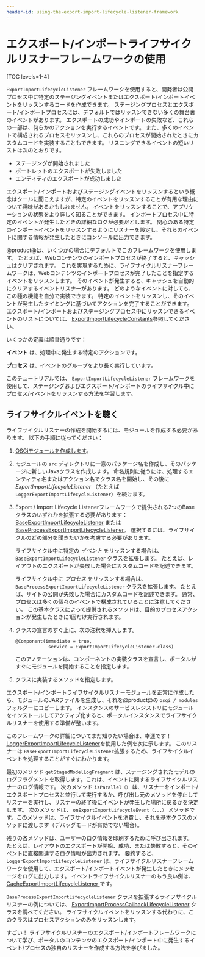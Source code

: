 ```yaml
---
header-id: using-the-export-import-lifecycle-listener-framework
---
```


# エクスポート/インポートライフサイクルリスナーフレームワークの使用

[TOC levels=1-4]

`ExportImportLifecycleListener` フレームワークを使用すると、開発者は公開プロセス中に特定のステージングイベントまたはエクスポート/インポートイベントをリッスンするコードを作成できます。 ステージングプロセスとエクスポート/インポートプロセスには、デフォルトではリッスンできない多くの舞台裏のイベントがあります。 エクスポートの成功やインポートの失敗など、これらの一部は、何らかのアクションを実行するイベントです。 また、多くのイベントで構成されるプロセスをリッスンし、これらのプロセスが開始されたときにカスタムコードを実装することもできます。 リスニングできるイベントの短いリストは次のとおりです。

  - ステージングが開始されました
  - ポートレットのエクスポートが失敗しました
  - エンティティのエクスポートが成功しました

エクスポート/インポートおよびステージングイベントをリッスンするという概念はクールに聞こえますが、特定のイベントをリッスンすることが有用な理由について興味があるかもしれません。 イベントをリッスンすることで、アプリケーションの状態をより詳しく知ることができます。 インポートプロセス中に特定のイベントが発生したときの詳細なログが必要だとします。 関心のある特定のインポートイベントをリッスンするようにリスナーを設定し、それらのイベントに関する情報が発生したときにコンソールに出力できます。

@product@は、いくつかの場合にデフォルトでこのフレームワークを使用します。 たとえば、Webコンテンツのインポートプロセスが終了すると、キャッシュはクリアされます。 これを実現するために、ライフサイクルリスナーフレームワークは、Webコンテンツのインポートプロセスが完了したことを指定するイベントをリッスンします。 そのイベントが発生すると、キャッシュを自動的にクリアするイベントリスナーがあります。 どのようなイベントに対しても、この種の機能を自分で実装できます。 特定のイベントをリッスンし、そのイベントが発生したタイミングに基づいてアクションを完了することができます。 エクスポート/インポートおよびステージングプロセス中にリッスンできるイベントのリストについては、 [ExportImportLifecycleConstants](@platform-ref@/7.1-latest/javadocs/portal-kernel/com/liferay/exportimport/kernel/lifecycle/ExportImportLifecycleConstants.html)参照してください。

いくつかの定義は順番通りです：

**イベント** は、処理中に発生する特定のアクションです。

**プロセス** は、イベントのグループをより長く実行しています。

このチュートリアルでは、 `ExportImportLifecycleListener` フレームワークを使用して、ステージングおよびエクスポート/インポートのライフサイクル中にプロセス/イベントをリッスンする方法を学習します。

## ライフサイクルイベントを聴く

ライフサイクルリスナーの作成を開始するには、モジュールを作成する必要があります。 以下の手順に従ってください：

1.  [OSGiモジュールを作成します](/docs/7-1/tutorials/-/knowledge_base/t/starting-module-development#creating-a-module)。

2.  モジュールの `src` ディレクトリに一意のパッケージ名を作成し、そのパッケージに新しいJavaクラスを作成します。 命名規則に従うには、処理するエンティティ名またはアクション名でクラス名を開始し、その後に *ExportImportLifecycleListener* （たとえば `LoggerExportImportLifecycleListener`）を続けます。

3.  Export / Import Lifecycle Listenerフレームワークで提供される2つのBaseクラスのいずれかを拡張する必要があります： [BaseExportImportLifecycleListener](@platform-ref@/7.1-latest/javadocs/portal-kernel/com/liferay/exportimport/kernel/lifecycle/BaseExportImportLifecycleListener.html) または [BaseProcessExportImportLifecycleListener](@platform-ref@/7.1-latest/javadocs/portal-kernel/com/liferay/exportimport/kernel/lifecycle/BaseProcessExportImportLifecycleListener.html)。 選択するには、ライフサイクルのどの部分を聞きたいかを考慮する必要があります。

    ライフサイクル中に特定の *イベント* をリッスンする場合は、 `BaseExportImportLifecycleListener` クラスを拡張します。 たとえば、レイアウトのエクスポートが失敗した場合にカスタムコードを記述できます。

    ライフサイクル中に *プロセス* をリッスンする場合は、 `BaseProcessExportImportLifecycleListener` クラスを拡張します。 たとえば、サイトの公開が失敗した場合にカスタムコードを記述できます。 通常、プロセスは多くの個々のイベントで構成されていることに注意してください。 この基本クラスによって提供されるメソッドは、目的のプロセスアクションが発生したときに1回だけ実行されます。

4.  クラスの宣言のすぐ上に、次の注釈を挿入します。
   
        @Component(immediate = true, 
                    service = ExportImportLifecycleListener.class)

    このアノテーションは、コンポーネントの実装クラスを宣言し、ポータルがすぐにモジュールを開始することを指定します。

5.  クラスに実装するメソッドを指定します。

エクスポート/インポートライフサイクルリスナーモジュールを正常に作成したら、モジュールのJARファイルを生成し、それを@product@の `osgi / modules` フォルダーにコピーします。 インスタンスのサービスレジストリにモジュールをインストールしてアクティブ化すると、ポータルインスタンスでライフサイクルリスナーを使用する準備が整います。

このフレームワークの詳細についてまだ知りたい場合は、幸運です！ [LoggerExportImportLifecycleListener](@app-ref@/web-experience/latest/javadocs/com/liferay/exportimport/lifecycle/LoggerExportImportLifecycleListener.html)を使用した例を次に示します。 このリスナーは `BaseExportImportLifecycleListener`拡張するため、ライフサイクルイベントを処理することがすぐにわかります。

最初のメソッド `getStagedModelLogFragment` は、ステージングされたモデルのログフラグメントを取得します。これは、イベントに関するライフサイクルリスナーのログ情報です。 次のメソッド `isParallel（）` は、リスナーをインポート/エクスポートプロセスと並行して実行するか、呼び出し元のメソッドを停止してリスナーを実行し、リスナーの終了後にイベントが発生した場所に戻るかを決定します。 次のメソッドは、 `onExportImportLifecycleEvent（...）` メソッドです。このメソッドは、ライフサイクルイベントを消費し、それを基本クラスのメソッドに渡します（デバッグモードが有効でない場合）。

残りの各メソッドは、ユーザーのログ情報を印刷するために呼び出されます。 たとえば、レイアウトのエクスポートが開始、成功、または失敗すると、そのイベントに直接関連するログ情報が出力されます。 要約すると、 `LoggerExportImportLifecycleListener` は、ライフサイクルリスナーフレームワークを使用して、エクスポート/インポートイベントが発生したときにメッセージをログに出力します。 イベントライフサイクルリスナーのもう</a>良い例は、 [CacheExportImportLifecycleListener ](@app-ref@/web-experience/latest/javadocs/com/liferay/exportimport/lifecycle/CacheExportImportLifecycleListener.html)です。

`BaseProcessExportImportLifecycleListener` クラスを拡張するライフサイクルリスナーの例については、 [ExportImportProcessCallbackLifecycleListener](@app-ref@/web-experience/latest/javadocs/com/liferay/exportimport/lifecycle/ExportImportProcessCallbackLifecycleListener.html) クラスを調べてください。 ライフサイクルイベントをリッスンする代わりに、このクラスはプロセスアクションのみをリッスンします。

すごい！ ライフサイクルリスナーのエクスポート/インポートフレームワークについて学び、ポータルのコンテンツのエクスポート/インポート中に発生するイベント/プロセスの独自のリスナーを作成する方法を学びました。
